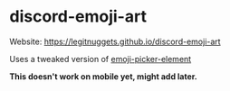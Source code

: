 # discord-emoji-art

Website: https://legitnuggets.github.io/discord-emoji-art

Uses a tweaked version of [emoji-picker-element](https://github.com/nolanlawson/emoji-picker-element/)

**This doesn't work on mobile yet, might add later.**
